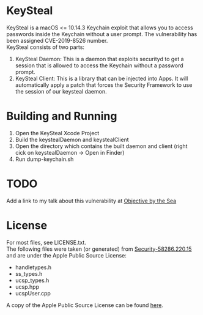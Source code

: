# KeySteal
KeySteal is a macOS <= 10.14.3 Keychain exploit that allows you to access passwords inside the Keychain without a user prompt. The vulnerability has been assigned CVE-2019-8526 number.  
KeySteal consists of two parts:
1. KeySteal Daemon: This is a daemon that exploits securityd to get a session that is allowed to access the Keychain without a password prompt.
2. KeySteal Client: This is a library that can be injected into Apps. It will automatically apply a patch that forces the Security Framework to use the session of our keysteal daemon.

# Building and Running
1. Open the KeySteal Xcode Project
2. Build the keystealDaemon and keystealClient
3. Open the directory which contains the built daemon and client (right cick on keystealDaemon -> Open in Finder)
4. Run dump-keychain.sh

# TODO
Add a link to my talk about this vulnerability at [Objective by the Sea](https://objectivebythesea.com/v2/)

# License
For most files, see LICENSE.txt.  
The following files were taken (or generated) from [Security-58286.220.15](https://opensource.apple.com/source/Security/Security-58286.220.15/) and are under the Apple Public Source License:
* handletypes.h
* ss_types.h
* ucsp_types.h
* ucsp.hpp
* ucspUser.cpp

A copy of the Apple Public Source License can be found [here](http://www.opensource.apple.com/apsl/).
